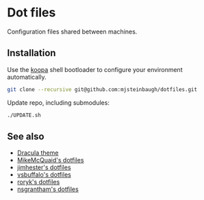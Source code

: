 # Dot files

Configuration files shared between machines.

## Installation

Use the [koopa](https://github.com/acidgenomics/koopa/) shell bootloader to configure your environment automatically.

```sh
git clone --recursive git@github.com:mjsteinbaugh/dotfiles.git
```

Update repo, including submodules:

```sh
./UPDATE.sh
```

## See also

- [Dracula theme](https://draculatheme.com/)
- [MikeMcQuaid's dotfiles](https://github.com/MikeMcQuaid/dotfiles)
- [jimhester's dotfiles](https://github.com/jimhester/dotfiles)
- [vsbuffalo's dotfiles](https://github.com/vsbuffalo/dotfiles)
- [roryk's dotfiles](https://github.com/roryk/dotfiles)
- [nsgrantham's dotfiles](https://github.com/nsgrantham/dotfiles)
